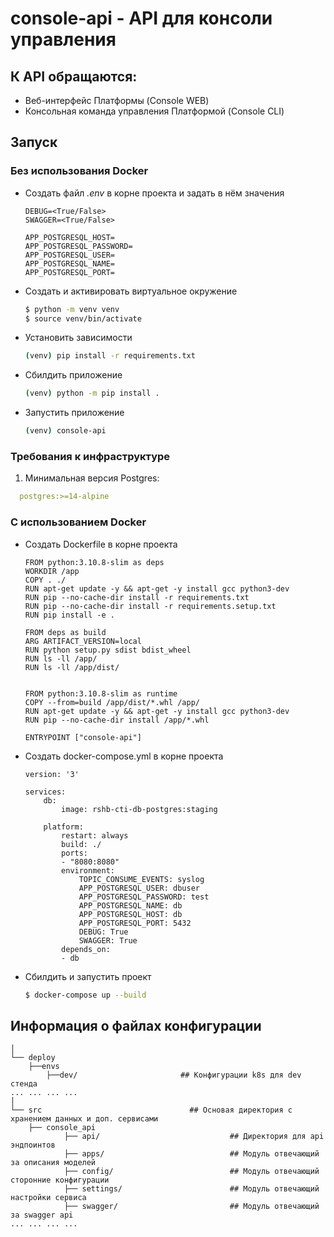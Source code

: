 # console-api - API для консоли управления

## К API обращаются:
- Веб-интерфейс Платформы (Console WEB)
- Консольная команда управления Платформой (Console CLI)

## Запуск

### Без использования Docker
- Создать файл _.env_ в корне проекта и задать в нём значения
    ```
    DEBUG=<True/False>
    SWAGGER=<True/False>

    APP_POSTGRESQL_HOST=
    APP_POSTGRESQL_PASSWORD=
    APP_POSTGRESQL_USER=
    APP_POSTGRESQL_NAME=
    APP_POSTGRESQL_PORT=
    ```
- Создать и активировать виртуальное окружение
    ```bash
    $ python -m venv venv
    $ source venv/bin/activate
    ```
- Установить зависимости
    ```bash
    (venv) pip install -r requirements.txt
- Сбилдить приложение
    ```bash
    (venv) python -m pip install .
    ```
- Запустить приложение
    ```bash
    (venv) console-api
    ```

### Требования к инфраструктуре
1. Минимальная версия Postgres:
  ```yaml
    postgres:>=14-alpine
  ```


### С использованием Docker
- Создать Dockerfile в корне проекта
    ```docker
    FROM python:3.10.8-slim as deps
    WORKDIR /app
    COPY . ./
    RUN apt-get update -y && apt-get -y install gcc python3-dev
    RUN pip --no-cache-dir install -r requirements.txt
    RUN pip --no-cache-dir install -r requirements.setup.txt
    RUN pip install -e .

    FROM deps as build
    ARG ARTIFACT_VERSION=local
    RUN python setup.py sdist bdist_wheel
    RUN ls -ll /app/
    RUN ls -ll /app/dist/


    FROM python:3.10.8-slim as runtime
    COPY --from=build /app/dist/*.whl /app/
    RUN apt-get update -y && apt-get -y install gcc python3-dev
    RUN pip --no-cache-dir install /app/*.whl

    ENTRYPOINT ["console-api"]
    ```
- Создать docker-compose.yml в корне проекта
    ```docker
    version: '3'

    services:
        db:
            image: rshb-cti-db-postgres:staging

        platform:
            restart: always
            build: ./
            ports:
            - "8080:8080"
            environment:
                TOPIC_CONSUME_EVENTS: syslog
                APP_POSTGRESQL_USER: dbuser
                APP_POSTGRESQL_PASSWORD: test
                APP_POSTGRESQL_NAME: db
                APP_POSTGRESQL_HOST: db
                APP_POSTGRESQL_PORT: 5432
                DEBUG: True
                SWAGGER: True
            depends_on:
            - db
    ```


- Сбилдить и запустить проект
    ```bash
    $ docker-compose up --build
    ```

## Информация о файлах конфигурации
```text
│
└── deploy
    ├──envs
        ├──dev/                       ## Конфигурации k8s для dev стенда
... ... ... ...
│
└── src                                 ## Основая директория с хранением данных и доп. сервисами
    ├── console_api
            ├── api/                             ## Директория для api эндпоинтов
            ├── apps/                            ## Модуль отвечающий за описания моделей
            ├── config/                          ## Модуль отвечающий сторонние конфигурации
            ├── settings/                        ## Модуль отвечающий настройки сервиса
            ├── swagger/                         ## Модуль отвечающий за swagger api
... ... ... ...
```